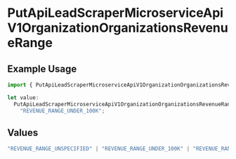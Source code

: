 # PutApiLeadScraperMicroserviceApiV1OrganizationOrganizationsRevenueRange

## Example Usage

```typescript
import { PutApiLeadScraperMicroserviceApiV1OrganizationOrganizationsRevenueRange } from "oppulence-backend-sdk/models/operations";

let value:
  PutApiLeadScraperMicroserviceApiV1OrganizationOrganizationsRevenueRange =
    "REVENUE_RANGE_UNDER_100K";
```

## Values

```typescript
"REVENUE_RANGE_UNSPECIFIED" | "REVENUE_RANGE_UNDER_100K" | "REVENUE_RANGE_100K_TO_1M" | "REVENUE_RANGE_1M_TO_10M" | "REVENUE_RANGE_10M_TO_50M" | "REVENUE_RANGE_OVER_50M"
```